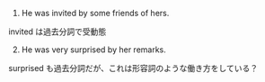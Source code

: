 1. He was invited by some friends of hers.

invited は過去分詞で受動態

2. He was very surprised by her remarks.

surprised も過去分詞だが、これは形容詞のような働き方をしている？
